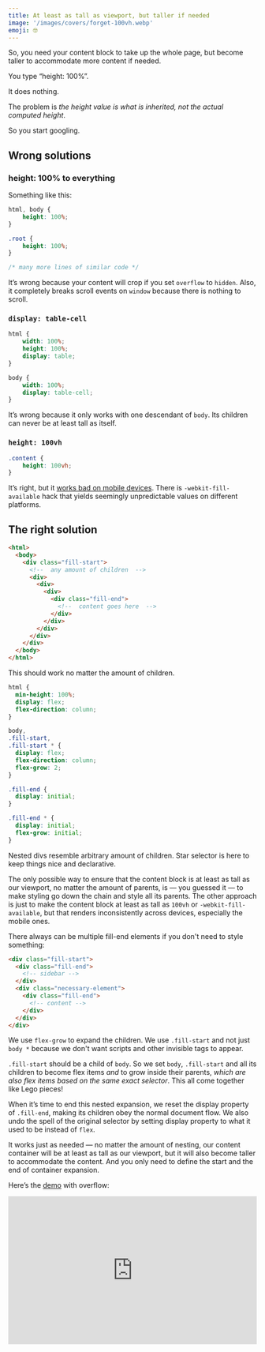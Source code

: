 ```yaml
---
title: At least as tall as viewport, but taller if needed
image: '/images/covers/forget-100vh.webp'
emoji: 🤓
---
```


So, you need your content block to take up the whole page, but become taller to accommodate more content if needed.

You type “height: 100%”.

It does nothing.

The problem is _the height value is what is inherited, not the actual computed height_.

So you start googling.

## Wrong solutions

### height: 100% to everything

Something like this:

```CSS
html, body {
    height: 100%;
}

.root {
    height: 100%;
}

/* many more lines of similar code */
```

It’s wrong because your content will crop if you set `overflow` to `hidden`. Also, it completely breaks scroll events on `window` because there is nothing to scroll.

### `display: table-cell`

```CSS
html {
    width: 100%;
    height: 100%;
    display: table;
}

body {
    width: 100%;
    display: table-cell;
}
```

It’s wrong because it only works with one descendant of `body`. Its children can never be at least tall as itself.

### `height: 100vh`

```CSS
.content {
    height: 100vh;
}
```

It’s right, but it [works bad on mobile devices](https://blog.opendigerati.com/the-eccentric-ways-of-ios-safari-with-the-keyboard-b5aa3f34228d). There is `-webkit-fill-available` hack that yields seemingly unpredictable values on different platforms.

## The right solution

```HTML
<html>
  <body>
    <div class="fill-start">
      <!--  any amount of children  -->
      <div>
        <div>
          <div>
            <div class="fill-end">
              <!--  content goes here  -->
            </div>
          </div>
        </div>
      </div>
    </div>
  </body>
</html>
```

This should work no matter the amount of children.

```CSS
html {
  min-height: 100%;
  display: flex;
  flex-direction: column;
}

body,
.fill-start,
.fill-start * {
  display: flex;
  flex-direction: column;
  flex-grow: 2;
}

.fill-end {
  display: initial;
}

.fill-end * {
  display: initial;
  flex-grow: initial;
}
```

Nested divs resemble arbitrary amount of children. Star selector is here to keep things nice and declarative.

The only possible way to ensure that the content block is at least as tall as our viewport, no matter the amount of parents, is — you guessed it — to make styling go down the chain and style all its parents. The other approach is just to make the content block at least as tall as `100vh` or `-webkit-fill-available`, but that renders inconsistently across devices, especially the mobile ones.

There always can be multiple fill-end elements if you don't need to style something:

```HTML
<div class="fill-start">
  <div class="fill-end">
    <!-- sidebar -->
  </div>
  <div class="necessary-element">
    <div class="fill-end">
      <!-- content -->
    </div>
  </div>
</div>
```

We use `flex-grow` to expand the children. We use `.fill-start` and not just `body *` because we don't want scripts and other invisible tags to appear.

`.fill-start` should be a child of `body`. So we set `body`, `.fill-start` and all its children to become flex items _and_ to grow inside their parents, _which are also flex items based on the same exact selector_. This all come together like Lego pieces!

When it’s time to end this nested expansion, we reset the display property of `.fill-end`, making its children obey the normal document flow. We also undo the spell of the original selector by setting display property to what it used to be instead of `flex`.

It works just as needed — no matter the amount of nesting, our content container will be at least as tall as our viewport, but it will also become taller to accommodate the content. And you only need to define the start and the end of container expansion.

Here’s the [demo](https://codepen.io/uyouthe/pen/OJXaKyW) with overflow:

<iframe height="300" style="width: 100%;" scrolling="no" title="You don't need buggy 100vh" src="https://codepen.io/uyouthe/embed/preview/OJXaKyW?default-tab=html%2Cresult&editable=true&theme-id=light" frameborder="no" loading="lazy" allowtransparency="true" allowfullscreen="true">
  See the Pen <a href="https://codepen.io/uyouthe/pen/OJXaKyW">
  You don't need buggy 100vh</a> by Miloslav Voloskov (<a href="https://codepen.io/uyouthe">@uyouthe</a>)
  on <a href="https://codepen.io">CodePen</a>.
</iframe>
